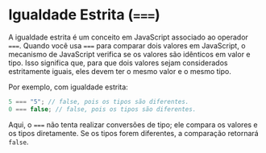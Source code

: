 # Igualdade Estrita (`===`)

A igualdade estrita é um conceito em JavaScript associado ao operador `===`. Quando você usa `===` para comparar dois valores em JavaScript, o mecanismo de JavaScript verifica se os valores são idênticos em valor e tipo. Isso significa que, para que dois valores sejam considerados estritamente iguais, eles devem ter o mesmo valor e o mesmo tipo.

Por exemplo, com igualdade estrita:

```javascript
5 === "5"; // false, pois os tipos são diferentes.
0 === false; // false, pois os tipos são diferentes.
```

Aqui, o `===` não tenta realizar conversões de tipo; ele compara os valores e os tipos diretamente. Se os tipos forem diferentes, a comparação retornará `false`.
